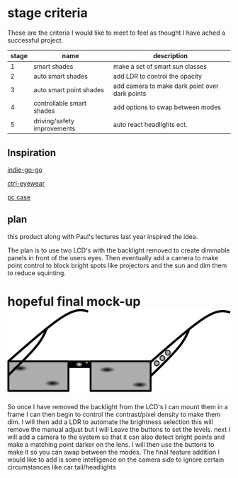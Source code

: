 # stage criteria

These are the criteria I would like to meet to feel as thought I have ached a successful project.

| stage | name                        | description                                    |
| ----- | --------------------------- | ---------------------------------------------- |
| 1     | smart shades                | make a set of smart sun classes                |
| 2     | auto smart shades           | add LDR to control the opacity                 |
| 3     | auto smart point shades     | add camera to make dark point over dark points |
| 4     | controllable smart shades   | add options to swap between modes              |
| 5     | driving/safety improvements | auto react headlights ect.                     |

## Inspiration

[indie-go-go](https://www.indiegogo.com/projects/ctrl-one-the-smartest-lcd-tint-changing-glasses-smart#/)

[ctrl-eyewear](http://www.ctrl-eyewear.com/)

[pc case](https://www.youtube.com/watch?v=E5d7ynJXiZc)

## plan

this product along with Paul's lectures last year inspired the idea.

The plan is to use two LCD's with the backlight removed to create dimmable panels in front of the users eyes. Then eventually add a camera to make point control to block bright spots like projectors and the sun and dim them to reduce squinting.

# hopeful final mock-up ![final mock-up design image](final_design_plan.svg)

So once I have removed the backlight from the LCD's I can mount them in a frame I can then begin to control the contrast/pixel density to make them dim. I will then add a LDR to automate the brightness selection this will remove the manual adjust but I will Leave the buttons to set the levels. next I will add a camera to the system so that it can also detect bright points and make a matching point darker on the lens. I will then use the buttons to make it so you can swap between the modes. The final feature addition I would like to add is some intelligence on the camera side to ignore certain circumstances like car tail/headlights
